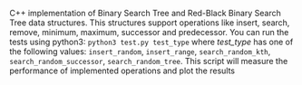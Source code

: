 C++ implementation of Binary Search Tree and Red-Black Binary Search Tree data structures. This structures support operations like insert, search, remove, minimum, maximum, successor and predecessor. You can run the tests using python3: `python3 test.py test_type` where *test_type* has one of the following values: `insert_random`, `insert_range`, `search_random_kth`, `search_random_successor`, `search_random_tree`. This script will measure the performance of implemented operations and plot the results